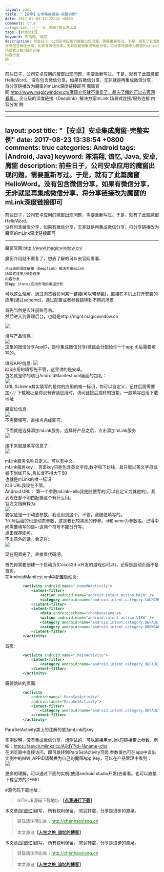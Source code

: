```yaml
---
layout: post
title: "【安卓】安卓集成魔窗-完整实例"
date: 2017-09-03 12:22:44 +0800
comments: true
categories:----- ⑥、框架/第三方工具
tags: [android]
keyword: 陈浩翔, 谙忆
description: 前些日子，公司安卓应用的魔窗出现问题，需要重新写过。于是，就有了此篇魔窗HelloWord。 
没有包含微信分享，如果有微信分享，无非就是再集成微信分享，将分享链接改为魔窗的mLink深度链接即可  魔窗官网:http://www.magicwindow.cn/魔窗介绍就不重复了，想去了解的可以去官网看看、  企业级的深度链接（Deeplink）解决方案mLink
场景式连接/服务连接
内容分发
跨 
---
```



前些日子，公司安卓应用的魔窗出现问题，需要重新写过。于是，就有了此篇魔窗HelloWord。 
没有包含微信分享，如果有微信分享，无非就是再集成微信分享，将分享链接改为魔窗的mLink深度链接即可  魔窗官网:http://www.magicwindow.cn/魔窗介绍就不重复了，想去了解的可以去官网看看、  企业级的深度链接（Deeplink）解决方案mLink
场景式连接/服务连接
内容分发
跨
<!-- more -->
----------

---
layout: post
title: "【安卓】安卓集成魔窗-完整实例"
date: 2017-08-23 13:38:54 +0800
comments: true
categories: Android
tags: [Android, Java]
keyword: 陈浩翔, 谙忆, Java, 安卓,魔窗
description: 前些日子，公司安卓应用的魔窗出现问题，需要重新写过。于是，就有了此篇魔窗HelloWord。没有包含微信分享，如果有微信分享，无非就是再集成微信分享，将分享链接改为魔窗的mLink深度链接即可  
---

前些日子，公司安卓应用的魔窗出现问题，需要重新写过。于是，就有了此篇魔窗HelloWord。   
没有包含微信分享，如果有微信分享，无非就是再集成微信分享，将分享链接改为魔窗的mLink深度链接即可  

<!-- more -->
----------

魔窗官网:http://www.magicwindow.cn/

魔窗介绍就不重复了，想去了解的可以去官网看看、  
```
企业级的深度链接（Deeplink）解决方案mLink
场景式连接/服务连接
内容分发
跨App Store/应用市场的渠道分析
```

可以这么理解，通过浏览器访问某一链接(可以带参数)，直接在本机上打开安装的应用(通过scheme)，通过配置或者参数跳转到不同的场景  

首先当然是去注册账号咯。   
然后进入到管理后台，也就是http://mgnt.magicwindow.cn  

![](http://i.imgur.com/9d9Zn1E.png)  

填写产品信息：  
![](http://i.imgur.com/O0xpipe.png)  
这里的微信分享AppID，是你集成微信分享(微信会分配给你一个appid)后需要填写的。  

填写APP信息:
![](http://i.imgur.com/4OK2wSh.png)  
iOS应用的填写先不管，这里讲的是安卓。  
包名就是你的项目AndroidManifest.xml里面的包名：  
![](http://i.imgur.com/LwT2SXa.png)  
URL Scheme其实填写的是你的应用的唯一标识，你可以自定义，记住后面需要加```://```
下载地址是你没有安装应用时，访问链接后跳转的链接，一般填写应用下载地址  

魔窗位信息:  
![](http://i.imgur.com/wHpDWIO.png)  
不需要填写，直接点完成即可。  

下面就是选择添加mLink服务，选择好产品之后，点击添加mLink服务  
![](http://i.imgur.com/N2B1kxL.png)  

接下来就是填写信息了：  
![](http://i.imgur.com/Ml1sLgh.png)  

mLink服务名称自定义。可以有中文。  
mLink服务key： 页面key只能包含英文字母,数字和下划线，且只能以英文字母或者下划线开头,且长度不得大于50  
也就是mLink的唯一标识  
iOS URL我现在不管。  
Android URL： 第一个参数mLinkHello我是随便写的(可以自定义为其他的)，我到现在都不明白配置这个有什么用。  
官方文档解释为:  
![](http://i.imgur.com/zpUfGIi.png)  
貌似这是一个动态参数，我没用到这个，不管，我随便填写的。  
?问号后面的也是动态参数，这是我比较熟悉的传参。id和name为参数名。记得中间需要填写的是```=:```这两个符号不能分开写。  
点击保存即可。  
不出意外的话，会这样:  
![](http://i.imgur.com/nDlsJxM.png)  

现在配置完了，直接看代码吧。  

首先你需要创建一个启动页(Cocos2d-x开发的游戏也可以)，记得是启动页而不是首页。  
在AndroidManifest.xml中配置启动页:  
```xml
        <activity android:name=".HomeMWActivity">
            <intent-filter>
                <action android:name="android.intent.action.MAIN" />
                <category android:name="android.intent.category.LAUNCHER" />
            </intent-filter>
            <intent-filter>
                <data android:scheme="chenhaoxiang"/>
                <action android:name="android.intent.action.VIEW" />
                <category android:name="android.intent.category.DEFAULT" />
                <category android:name="android.intent.category.BROWSABLE" />
            </intent-filter>
        </activity>
```
首页:  
```xml
        <activity android:name=".MainActivity">
            <intent-filter>
                <category android:name="android.intent.category.DEFAULT"/>
            </intent-filter>
        </activity>
```
需要跳转的页面:
```xml
        <activity
            android:name=".ParaSetActivity"
            android:label="ParaSetActivity">
            <intent-filter>
                <category android:name="android.intent.category.DEFAULT"/>
            </intent-filter>
        </activity>
```
ParaSetActivity类上的注解的值为mLink的key  

实例说明，没有集成微信分享，想测试的，可以直接用mLink短链接带上参数，例如：https://aevcir.mlinks.cc/A0dY?id=1&name=chx  
在浏览器中直接访问，即可跳转到ParaSetActivity页面,参数值也可在app中读出  
实例中的MW_APPID请替换为自己的魔窗App Key，可以在产品管理中看到：  
![](http://i.imgur.com/i6h5nAB.png)  

更多的理解，可以通过下面的实例(使用android studio开发)去看看。也可以直接下载官方的DEMO  

#源代码下载地址：
<blockquote cite='陈浩翔'>
GITHUB源码下载地址:<strong>【<a href='https://github.com/chenhaoxiang/cocos2d-x/tree/master/20170823/code/testMagicWindow' target='_blank'>点我进行下载</a>】</strong></p>
</blockquote>


本文章由<a href="http://chenhaoxiang.cn/">[谙忆]</a>编写， 所有权利保留。 
欢迎转载，分享是进步的源泉。
<blockquote cite='陈浩翔'>
<p background-color='#D3D3D3'>转载请注明出处：<a href='http://chenhaoxiang.cn'><font color="green">http://chenhaoxiang.cn</font></a><br><br>
本文源自<strong>【<a href='http://chenhaoxiang.cn' target='_blank'>人生之旅_谙忆的博客</a>】</strong></p>
</blockquote>


本文章由<a href="http://chenhaoxiang.cn/">[谙忆]</a>编写， 所有权利保留。 
欢迎转载，分享是进步的源泉。
<blockquote cite='陈浩翔'>
<p background-color='#D3D3D3'>转载请注明出处：<a href='http://chenhaoxiang.cn'><font color="green">http://chenhaoxiang.cn</font></a><br><br>
本文源自<strong>【<a href='http://chenhaoxiang.cn' target='_blank'>人生之旅_谙忆的博客</a>】</strong></p>
</blockquote>
